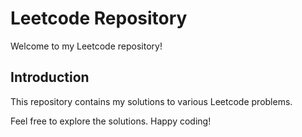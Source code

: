 # Leetcode Repository

Welcome to my Leetcode repository!

## Introduction

This repository contains my solutions to various Leetcode problems.

Feel free to explore the solutions. Happy coding!
